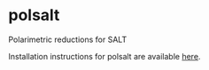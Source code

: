 # polsalt
Polarimetric reductions for SALT

Installation instructions for polsalt are available [here](https://github.com/saltastro/polsalt/wiki/Installation-of-polsalt).

